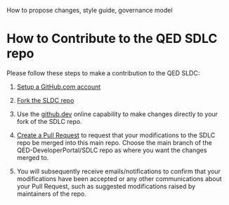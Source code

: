 How to propose changes, style guide, governance model


# How to Contribute to the QED SDLC repo

Please follow these steps to make a contribution to the QED SLDC:

1. [Setup a GitHub.com account](https://docs.github.com/en/get-started/start-your-journey/creating-an-account-on-github)

2. [Fork the SLDC repo](https://docs.github.com/en/pull-requests/collaborating-with-pull-requests/working-with-forks/fork-a-repo)

3. Use the [github.dev](https://docs.github.com/en/codespaces/the-githubdev-web-based-editor) online capability to make changes directly to your fork of the SDLC repo.

4. [Create a Pull Request](https://docs.github.com/en/codespaces/the-githubdev-web-based-editor#create-a-pull-request) to request that your modifications to the SDLC repo be merged into this main repo. Choose the main branch of the QED-DeveloperPortal/SDLC repo as where you want the changes merged to.

5. You will subsequently receive emails/notifications to confirm that your modifications have been accepted or any other communications about your Pull Request, such as suggested modifications raised by maintainers of the repo.